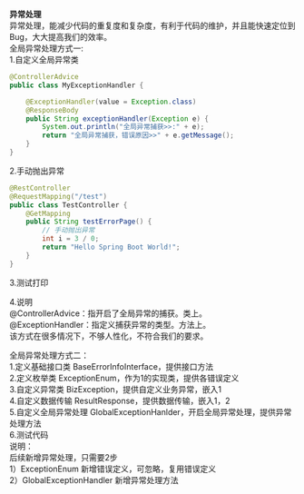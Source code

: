 **异常处理**   
异常处理，能减少代码的重复度和复杂度，有利于代码的维护，并且能快速定位到 Bug，大大提高我们的效率。   
全局异常处理方式一:   
1.自定义全局异常类
```java
@ControllerAdvice
public class MyExceptionHandler {

    @ExceptionHandler(value = Exception.class)
    @ResponseBody
    public String exceptionHandler(Exception e) {
        System.out.println("全局异常捕获>>:" + e);
        return "全局异常捕获，错误原因>>" + e.getMessage();
    }
}
```   
2.手动抛出异常
```java
@RestController
@RequestMapping("/test")
public class TestController {
    @GetMapping
    public String testErrorPage() {
        // 手动抛出异常
        int i = 3 / 0;
        return "Hello Spring Boot World!";
    }
}
```
3.测试打印   

4.说明   
@ControllerAdvice：指开启了全局异常的捕获。类上。   
@ExceptionHandler：指定义捕获异常的类型。方法上。   
该方式在很多情况下，不够人性化，不符合我们的要求。   
   
全局异常处理方式二：   
1.定义基础接口类 		BaseErrorInfoInterface，提供接口方法   
2.定义枚举类			ExceptionEnum，作为1的实现类，提供各错误定义   
3.自定义异常类		BizException，提供自定义业务异常，嵌入1   
4.自定义数据传输		ResultResponse，提供数据传输，嵌入1，2   
5.自定义全局异常处理	GlobalExceptionHanlder，开启全局异常处理，提供异常处理方法   
6.测试代码   
说明：   
后续新增异常处理，只需要2步   
1）ExceptionEnum 新增错误定义，可忽略，复用错误定义   
2）GlobalExceptionHandler 新增异常处理方法   
